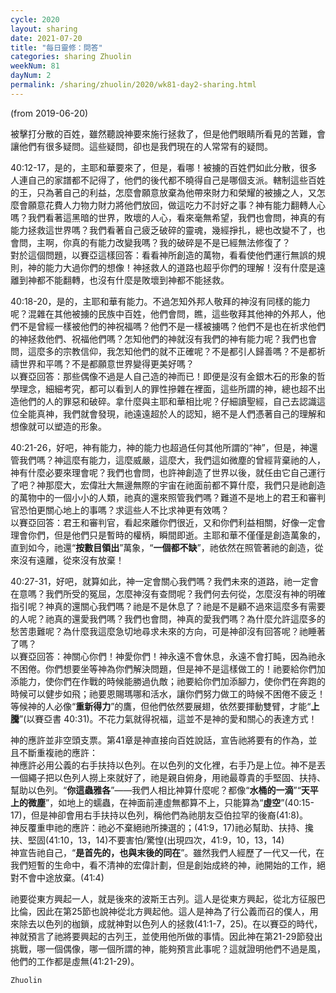 ```yaml
---
cycle: 2020
layout: sharing
date: 2021-07-20
title: "每日靈修：問答"
categories: sharing Zhuolin
weekNum: 81
dayNum: 2
permalink: /sharing/zhuolin/2020/wk81-day2-sharing.html
--- 
```

(from 2019-06-20)

被擊打分散的百姓，雖然聽說神要來施行拯救了，但是他們眼睛所看見的苦難，會讓他們有很多疑問。這些疑問，卻也是我們現在的人常常有的疑問。  

40:12-17，是的，主耶和華要來了，但是，看哪！被擄的百姓們如此分散，很多人連自己的家譜都不記得了，他們的後代都不曉得自己是哪個支派。轄制這些百姓的王，只為著自己的利益，怎麼會願意放棄為他帶來財力和榮耀的被擄之人，又怎麼會願意花費人力物力財力將他們放回，做這吃力不討好之事？神有能力翻轉人心嗎？我們看著這黑暗的世界，敗壞的人心，看來毫無希望，我們也會問，神真的有能力拯救這世界嗎？我們看著自己疲乏破碎的靈魂，幾經掙扎，總也改變不了，也會問，主啊，你真的有能力改變我嗎？我的破碎是不是已經無法修復了？    
對於這個問題，以賽亞這樣回答：看看神所創造的萬物，看看使他們運行無誤的規則，神的能力大過你們的想像！神拯救人的道路也超乎你們的理解！沒有什麼是遠離到神都不能翻轉，也沒有什麼是敗壞到神都不能拯救。  

40:18-20，是的，主耶和華有能力。不過怎知外邦人敬拜的神沒有同樣的能力呢？混雜在其他被擄的民族中百姓，他們會問，瞧，這些敬拜其他神的外邦人，他們不是曾經一樣被他們的神祝福嗎？他們不是一樣被擄嗎？他們不是也在祈求他們的神拯救他們、祝福他們嗎？怎知他們的神就沒有我們的神有能力呢？我們也會問，這麼多的宗教信仰，我怎知他們的就不正確呢？不是都引人歸善嗎？不是都祈禱世界和平嗎？不是都願意世界變得更美好嗎？    
以賽亞回答：那些偶像不過是人自己造的神而已！即便是沒有金銀木石的形象的哲學理念，細細考究，都可以看到人的罪性摻雜在裡面，這些所謂的神，總也超不出造他們的人的罪惡和破碎。拿什麼與主耶和華相比呢？仔細讀聖經，自己去認識這位全能真神，我們就會發現，祂遠遠超於人的認知，絕不是人們憑著自己的理解和想像就可以塑造的形象。  

40:21-26，好吧，神有能力，神的能力也超過任何其他所謂的“神”，但是，神還管我們嗎？神這麼有能力，這麼威嚴，這麼大，我們這如微塵的曾經背棄祂的人，神有什麼必要來理會呢？我們也會問，也許神創造了世界以後，就任由它自己運行了吧？神那麼大，宏偉壯大無邊無際的宇宙在祂面前都不算什麼，我們只是祂創造的萬物中的一個小小的人類，祂真的還來照管我們嗎？難道不是地上的君王和審判官恐怕更關心地上的事嗎？求這些人不比求神更有效嗎？    
以賽亞回答：君王和審判官，看起來離你們很近，又和你們利益相關，好像一定會理會你們，但是他們只是暫時的權柄，瞬間即逝。主耶和華不僅僅是創造萬象的，直到如今，祂還“**按數目領出**”萬象，“**一個都不缺**”，祂依然在照管著祂的創造，從來沒有遠離，從來沒有放棄！  

40:27-31，好吧，就算如此，神一定會關心我們嗎？我們未來的道路，祂一定會在意嗎？我們所受的冤屈，怎麼神沒有查問呢？我們何去何從，怎麼沒有神的明確指引呢？神真的還關心我們嗎？祂是不是休息了？祂是不是顧不過來這麼多有需要的人呢？祂真的還愛我們嗎？我們也會問，神真的愛我們嗎？為什麼允許這麼多的愁苦患難呢？為什麼我這麼急切地尋求未來的方向，可是神卻沒有回答呢？祂睡著了嗎？    
以賽亞回答：神關心你們！神愛你們！神永遠不會休息，永遠不會打盹，因為祂永不困倦。你們想要坐等神為你們解決問題，但是神不是這樣做工的！祂要給你們加添能力，使你們在作戰的時候能勝過仇敵；祂要給你們加添腳力，使你們在奔跑的時候可以健步如飛；祂要恩賜瑪哪和活水，讓你們努力做工的時候不困倦不疲乏！等候神的人必像“**重新得力**”的鷹，但他們依然要展翅，依然要揮動雙臂，才能“**上騰**”(以賽亞書 40:31)。不花力氣就得祝福，這並不是神的愛和關心的表達方式！  

神的應許並非空頭支票。第41章是神直接向百姓說話，宣告祂將要有的作為，並且不斷重複祂的應許：    
神應許必用公義的右手扶持以色列。在以色列的文化裡，右手乃是上位。神不是丟一個繩子把以色列人撈上來就好了，祂是親自俯身，用祂最尊貴的手堅固、扶持、幫助以色列。“**你這蟲雅各**”——我們人相比神算什麼呢？都像“**水桶的一滴**”“**天平上的微塵**”，如地上的蠕蟲，在神面前連虛無都算不上，只能算為“**虛空**”(40:15-17)，但是神卻會用右手扶持以色列，稱他們為祂朋友亞伯拉罕的後裔(41:8)。    
神反覆重申祂的應許：祂必不棄絕祂所揀選的；(41:9，17)祂必幫助、扶持、攙扶、堅固(41:10，13，14)不要害怕/驚惶(出現四次，41:9，10，13，14)    
神宣告祂自己，“**是首先的，也與末後的同在**”。雖然我們人經歷了一代又一代，在我們短暫的生命中，看不清神的宏偉計劃，但是創始成終的神，祂開始的工作，絕對不會中途放棄。(41:4)  

祂要從東方興起一人，就是後來的波斯王古列。這人是從東方興起，從北方征服巴比倫，因此在第25節也說神從北方興起他。這人是神為了行公義而召的僕人，用來除去以色列的枷鎖，成就神對以色列人的拯救(41:1-7，25)。在以賽亞的時代，神就預言了祂將要興起的古列王，並使用他所做的事情。因此神在第21-29節發出挑戰，哪一個偶像，哪一個所謂的神，能夠預言此事呢？這就證明他們不過是風，他們的工作都是虛無(41:21-29)。  

`Zhuolin`  
